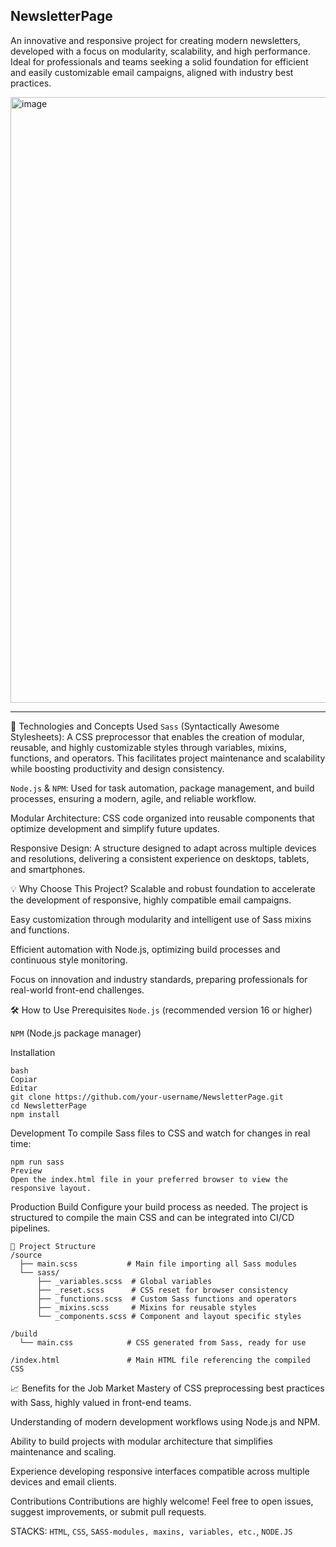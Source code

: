 
## NewsletterPage
An innovative and responsive project for creating modern newsletters, developed with a focus on modularity, scalability, and high performance. Ideal for professionals and teams seeking a solid foundation for efficient and easily customizable email campaigns, aligned with industry best practices.

<img width="1912" height="969" alt="image" src="https://github.com/user-attachments/assets/b3612562-b15e-48ba-9d63-fe7197e03583" />

---
🚀 Technologies and Concepts Used
`Sass` (Syntactically Awesome Stylesheets): A CSS preprocessor that enables the creation of modular, reusable, and highly customizable styles through variables, mixins, functions, and operators. This facilitates project maintenance and scalability while boosting productivity and design consistency.

`Node.js` & `NPM`: Used for task automation, package management, and build processes, ensuring a modern, agile, and reliable workflow.

Modular Architecture: CSS code organized into reusable components that optimize development and simplify future updates.

Responsive Design: A structure designed to adapt across multiple devices and resolutions, delivering a consistent experience on desktops, tablets, and smartphones.

💡 Why Choose This Project?
Scalable and robust foundation to accelerate the development of responsive, highly compatible email campaigns.

Easy customization through modularity and intelligent use of Sass mixins and functions.

Efficient automation with Node.js, optimizing build processes and continuous style monitoring.

Focus on innovation and industry standards, preparing professionals for real-world front-end challenges.

🛠️ How to Use
Prerequisites
`Node.js` (recommended version 16 or higher)

`NPM` (Node.js package manager)

Installation
```
bash
Copiar
Editar
git clone https://github.com/your-username/NewsletterPage.git
cd NewsletterPage
npm install
```
Development
To compile Sass files to CSS and watch for changes in real time:

```
npm run sass
Preview
Open the index.html file in your preferred browser to view the responsive layout.
```
Production Build
Configure your build process as needed. The project is structured to compile the main CSS and can be integrated into CI/CD pipelines.

```
📁 Project Structure
/source
  ├── main.scss           # Main file importing all Sass modules
  └── sass/
      ├── _variables.scss  # Global variables
      ├── _reset.scss      # CSS reset for browser consistency
      ├── _functions.scss  # Custom Sass functions and operators
      ├── _mixins.scss     # Mixins for reusable styles
      └── _components.scss # Component and layout specific styles

/build
  └── main.css            # CSS generated from Sass, ready for use

/index.html               # Main HTML file referencing the compiled CSS
```

📈 Benefits for the Job Market
Mastery of CSS preprocessing best practices with Sass, highly valued in front-end teams.

Understanding of modern development workflows using Node.js and NPM.

Ability to build projects with modular architecture that simplifies maintenance and scaling.

Experience developing responsive interfaces compatible across multiple devices and email clients.

Contributions
Contributions are highly welcome! Feel free to open issues, suggest improvements, or submit pull requests.

STACKS: `HTML`, `CSS`, `SASS-modules, maxins, variables, etc.`, `NODE.JS`

